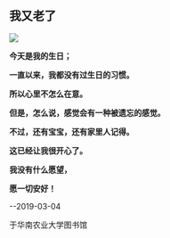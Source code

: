 

##  **我又老了**

![](http://img.netbian.com/file/2019/0220/smallfcaafeaff74bd9db52ec505dcb4bc9fc1550662460.jpg)





**今天是我的生日；**

**一直以来，我都没有过生日的习惯。**

**所以心里不怎么在意。**

**但是，怎么说，感觉会有一种被遗忘的感觉。**

**不过，还有宝宝，还有家里人记得。**

**这已经让我很开心了。**

**我没有什么愿望，**

**愿一切安好！**



--2019-03-04

于华南农业大学图书馆

















